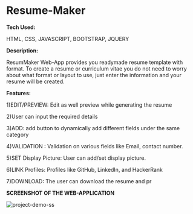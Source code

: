 # Resume-Maker


**Tech Used:**

HTML, CSS, JAVASCRIPT, BOOTSTRAP, JQUERY



**Description:**

ResumMaker Web-App provides you readymade resume template with format. To create a resume or curriculum vitae you do not need to worry about what format or layout to use, just enter the information and your resume will be created.

**Features:**

1)EDIT/PREVIEW: Edit as well preview while generating the resume

2)User can input the required details

3)ADD: add button to dynamically add different fields under the same category

4)VALIDATION : Validation on various fields like Email, contact number.

5)SET Display Picture: User can add/set display picture.

6)LINK Profiles: Profiles like GitHub, LinkedIn, and HackerRank

7)DOWNLOAD: The user can download the resume and pr



**SCREENSHOT OF THE WEB-APPLICATION**

![project-demo-ss](https://user-images.githubusercontent.com/76245508/122407589-5fdcfd00-cf9f-11eb-9657-078be94d0767.png)
